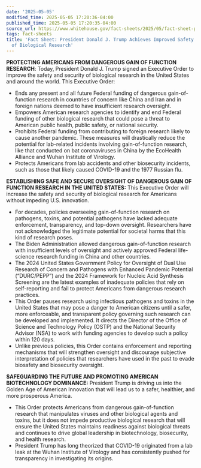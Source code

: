 ```yaml
---
date: '2025-05-05'
modified_time: 2025-05-05 17:20:36-04:00
published_time: 2025-05-05 17:20:35-04:00
source_url: https://www.whitehouse.gov/fact-sheets/2025/05/fact-sheet-president-donald-j-trump-achieves-improved-safety-and-security-of-biological-research/
tags: fact-sheets
title: 'Fact Sheet: President Donald J. Trump Achieves Improved Safety and Security
  of Biological Research'
---
```

 
**PROTECTING AMERICANS FROM DANGEROUS GAIN OF FUNCTION RESEARCH**:
Today, President Donald J. Trump signed an Executive Order to improve
the safety and security of biological research in the United States and
around the world. This Executive Order:

-   Ends any present and all future Federal funding of dangerous
    gain-of-function research in countries of concern like China and
    Iran and in foreign nations deemed to have insufficient research
    oversight.
-   Empowers American research agencies to identify and end Federal
    funding of other biological research that could pose a threat to
    American public health, public safety, or national security.
-   Prohibits Federal funding from contributing to foreign research
    likely to cause another pandemic. These measures will drastically
    reduce the potential for lab-related incidents involving
    gain-of-function research, like that conducted on bat coronaviruses
    in China by the EcoHealth Alliance and Wuhan Institute of Virology.
-   Protects Americans from lab accidents and other biosecurity
    incidents, such as those that likely caused COVID-19 and the 1977
    Russian flu.

**ESTABLISHING SAFE AND SECURE OVERSIGHT OF DANGEROUS GAIN OF FUNCTION
RESEARCH IN THE UNITED STATES:** This Executive Order will increase the
safety and security of biological research for Americans without
impeding U.S. innovation.

-   For decades, policies overseeing gain-of-function research on
    pathogens, toxins, and potential pathogens have lacked adequate
    enforcement, transparency, and top-down oversight. Researchers have
    not acknowledged the legitimate potential for societal harms that
    this kind of research poses.
-   The Biden Administration allowed dangerous gain-of-function research
    with insufficient levels of oversight and actively approved Federal
    life-science research funding in China and other countries.
-   The 2024 United States Government Policy for Oversight of Dual Use
    Research of Concern and Pathogens with Enhanced Pandemic Potential
    (“DURC/PEPP”) and the 2024 Framework for Nucleic Acid Synthesis
    Screening are the latest examples of inadequate policies that rely
    on self-reporting and fail to protect Americans from dangerous
    research practices.
-   This Order pauses research using infectious pathogens and toxins in
    the United States that may pose a danger to American citizens until
    a safer, more enforceable, and transparent policy governing such
    research can be developed and implemented. It directs the Director
    of the Office of Science and Technology Policy (OSTP) and the
    National Security Advisor (NSA) to work with funding agencies to
    develop such a policy within 120 days.
-   Unlike previous policies, this Order contains enforcement and
    reporting mechanisms that will strengthen oversight and discourage
    subjective interpretation of policies that researchers have used in
    the past to evade biosafety and biosecurity oversight.

**SAFEGUARDING THE FUTURE AND PROMOTING AMERICAN BIOTECHNOLOGY
DOMINANCE:** President Trump is driving us into the Golden Age of
American Innovation that will lead us to a safer, healthier, and more
prosperous America.

-   This Order protects Americans from dangerous gain-of-function
    research that manipulates viruses and other biological agents and
    toxins, but it does not impede productive biological research that
    will ensure the United States maintains readiness against biological
    threats and continues to drive global leadership in biotechnology,
    biosecurity, and health research.
-   President Trump has long theorized that COVID-19 originated from a
    lab leak at the Wuhan Institute of Virology and has consistently
    pushed for transparency in investigating its origins.
